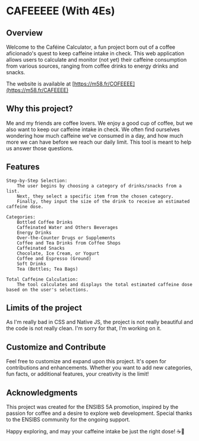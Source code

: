 # CAFEEEEE (With 4Es)

## Overview

Welcome to the Caféine Calculator, a fun project born out of a coffee aficionado's quest to keep caffeine intake in check. This web application allows users to calculate and monitor (not yet) their caffeine consumption from various sources, ranging from coffee drinks to energy drinks and snacks.

The website is available at [https://m58.fr/COFEEEE](https://m58.fr/CAFEEEE)

## Why this project?

Me and my friends are coffee lovers. We enjoy a good cup of coffee, but we also want to keep our caffeine intake in check. We often find ourselves wondering how much caffeine we've consumed in a day, and how much more we can have before we reach our daily limit. This tool is meant to help us answer those questions.

## Features

    Step-by-Step Selection:
        The user begins by choosing a category of drinks/snacks from a list.
        Next, they select a specific item from the chosen category.
        Finally, they input the size of the drink to receive an estimated caffeine dose.

    Categories:
        Bottled Coffee Drinks
        Caffeinated Water and Others Beverages
        Energy Drinks
        Over-the-Counter Drugs or Supplements
        Coffee and Tea Drinks from Coffee Shops
        Caffeinated Snacks
        Chocolate, Ice Cream, or Yogurt
        Coffee and Espresso (Ground)
        Soft Drinks
        Tea (Bottles; Tea Bags)

    Total Caffeine Calculation:
        The tool calculates and displays the total estimated caffeine dose based on the user's selections.

## Limits of the project

As I'm really bad in CSS and Native JS, the project is not really beautiful and the code is not really clean. I'm sorry for that, I'm working on it.


## Customize and Contribute

Feel free to customize and expand upon this project. It's open for contributions and enhancements. Whether you want to add new categories, fun facts, or additional features, your creativity is the limit!


## Acknowledgments

This project was created for the ENSIBS 5A promotion, inspired by the passion for coffee and a desire to explore web development. Special thanks to the ENSIBS community for the ongoing support.

Happy exploring, and may your caffeine intake be just the right dose! ☕🚀
